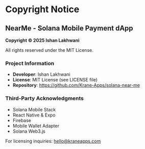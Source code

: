 # Copyright Notice

## NearMe - Solana Mobile Payment dApp

**Copyright © 2025 Ishan Lakhwani**

All rights reserved under the MIT License.

### Project Information
- **Developer**: Ishan Lakhwani
- **License**: MIT License (see LICENSE file)
- **Repository**: https://github.com/Krane-Apps/solana-near-me 

### Third-Party Acknowledgments
- Solana Mobile Stack
- React Native & Expo
- Firebase
- Mobile Wallet Adapter
- Solana Web3.js

For licensing inquiries: hello@kraneapps.com